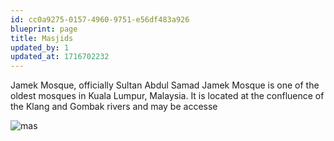 ```yaml
---
id: cc0a9275-0157-4960-9751-e56df483a926
blueprint: page
title: Masjids
updated_by: 1
updated_at: 1716702232
---
```

Jamek Mosque, officially Sultan Abdul Samad Jamek Mosque is one of the oldest mosques in Kuala Lumpur, Malaysia. It is located at the confluence of the Klang and Gombak rivers and may be accesse

![mas](https://tiperumah.id/blog/wp-content/uploads/2022/05/Gambar-masjid.png)